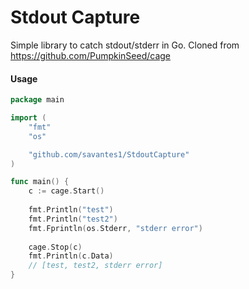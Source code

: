 # Stdout Capture

Simple library to catch stdout/stderr in Go. Cloned from https://github.com/PumpkinSeed/cage

#### Usage

```go
package main

import (
    "fmt"
    "os"

    "github.com/savantes1/StdoutCapture"
)

func main() {
    c := cage.Start()
    
    fmt.Println("test")
    fmt.Println("test2")
    fmt.Fprintln(os.Stderr, "stderr error")
    
    cage.Stop(c)
    fmt.Println(c.Data)
    // [test, test2, stderr error]
}
```
